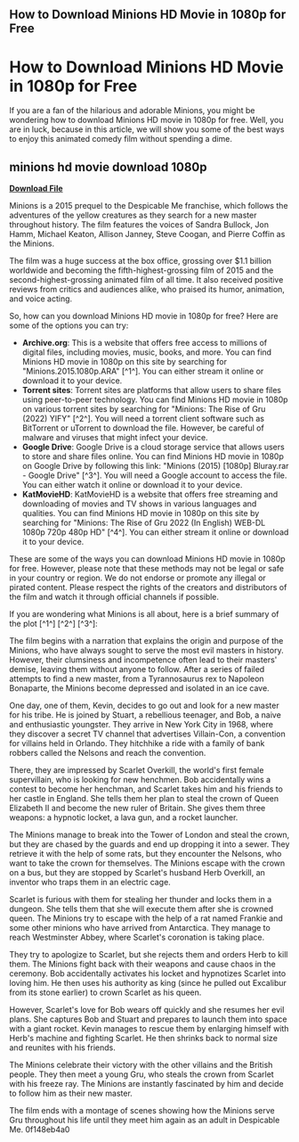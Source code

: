 ## How to Download Minions HD Movie in 1080p for Free

  
# How to Download Minions HD Movie in 1080p for Free
 
If you are a fan of the hilarious and adorable Minions, you might be wondering how to download Minions HD movie in 1080p for free. Well, you are in luck, because in this article, we will show you some of the best ways to enjoy this animated comedy film without spending a dime.
 
## minions hd movie download 1080p


[**Download File**](https://www.google.com/url?q=https%3A%2F%2Furluss.com%2F2tKn4m&sa=D&sntz=1&usg=AOvVaw39U73BMEwpssyhTq1sCnQJ)

 
Minions is a 2015 prequel to the Despicable Me franchise, which follows the adventures of the yellow creatures as they search for a new master throughout history. The film features the voices of Sandra Bullock, Jon Hamm, Michael Keaton, Allison Janney, Steve Coogan, and Pierre Coffin as the Minions.
 
The film was a huge success at the box office, grossing over $1.1 billion worldwide and becoming the fifth-highest-grossing film of 2015 and the second-highest-grossing animated film of all time. It also received positive reviews from critics and audiences alike, who praised its humor, animation, and voice acting.
 
So, how can you download Minions HD movie in 1080p for free? Here are some of the options you can try:
 
- **Archive.org**: This is a website that offers free access to millions of digital files, including movies, music, books, and more. You can find Minions HD movie in 1080p on this site by searching for "Minions.2015.1080p.ARA" [^1^]. You can either stream it online or download it to your device.
- **Torrent sites**: Torrent sites are platforms that allow users to share files using peer-to-peer technology. You can find Minions HD movie in 1080p on various torrent sites by searching for "Minions: The Rise of Gru (2022) YIFY" [^2^]. You will need a torrent client software such as BitTorrent or uTorrent to download the file. However, be careful of malware and viruses that might infect your device.
- **Google Drive**: Google Drive is a cloud storage service that allows users to store and share files online. You can find Minions HD movie in 1080p on Google Drive by following this link: "Minions (2015) [1080p] Bluray.rar - Google Drive" [^3^]. You will need a Google account to access the file. You can either watch it online or download it to your device.
- **KatMovieHD**: KatMovieHD is a website that offers free streaming and downloading of movies and TV shows in various languages and qualities. You can find Minions HD movie in 1080p on this site by searching for "Minions: The Rise of Gru 2022 (In English) WEB-DL 1080p 720p 480p HD" [^4^]. You can either stream it online or download it to your device.

These are some of the ways you can download Minions HD movie in 1080p for free. However, please note that these methods may not be legal or safe in your country or region. We do not endorse or promote any illegal or pirated content. Please respect the rights of the creators and distributors of the film and watch it through official channels if possible.
  
If you are wondering what Minions is all about, here is a brief summary of the plot [^1^] [^2^] [^3^]:
 
The film begins with a narration that explains the origin and purpose of the Minions, who have always sought to serve the most evil masters in history. However, their clumsiness and incompetence often lead to their masters' demise, leaving them without anyone to follow. After a series of failed attempts to find a new master, from a Tyrannosaurus rex to Napoleon Bonaparte, the Minions become depressed and isolated in an ice cave.
 
One day, one of them, Kevin, decides to go out and look for a new master for his tribe. He is joined by Stuart, a rebellious teenager, and Bob, a naive and enthusiastic youngster. They arrive in New York City in 1968, where they discover a secret TV channel that advertises Villain-Con, a convention for villains held in Orlando. They hitchhike a ride with a family of bank robbers called the Nelsons and reach the convention.
 
There, they are impressed by Scarlet Overkill, the world's first female supervillain, who is looking for new henchmen. Bob accidentally wins a contest to become her henchman, and Scarlet takes him and his friends to her castle in England. She tells them her plan to steal the crown of Queen Elizabeth II and become the new ruler of Britain. She gives them three weapons: a hypnotic locket, a lava gun, and a rocket launcher.
 
The Minions manage to break into the Tower of London and steal the crown, but they are chased by the guards and end up dropping it into a sewer. They retrieve it with the help of some rats, but they encounter the Nelsons, who want to take the crown for themselves. The Minions escape with the crown on a bus, but they are stopped by Scarlet's husband Herb Overkill, an inventor who traps them in an electric cage.
 
Scarlet is furious with them for stealing her thunder and locks them in a dungeon. She tells them that she will execute them after she is crowned queen. The Minions try to escape with the help of a rat named Frankie and some other minions who have arrived from Antarctica. They manage to reach Westminster Abbey, where Scarlet's coronation is taking place.
 
They try to apologize to Scarlet, but she rejects them and orders Herb to kill them. The Minions fight back with their weapons and cause chaos in the ceremony. Bob accidentally activates his locket and hypnotizes Scarlet into loving him. He then uses his authority as king (since he pulled out Excalibur from its stone earlier) to crown Scarlet as his queen.
 
However, Scarlet's love for Bob wears off quickly and she resumes her evil plans. She captures Bob and Stuart and prepares to launch them into space with a giant rocket. Kevin manages to rescue them by enlarging himself with Herb's machine and fighting Scarlet. He then shrinks back to normal size and reunites with his friends.
 
The Minions celebrate their victory with the other villains and the British people. They then meet a young Gru, who steals the crown from Scarlet with his freeze ray. The Minions are instantly fascinated by him and decide to follow him as their new master.
 
The film ends with a montage of scenes showing how the Minions serve Gru throughout his life until they meet him again as an adult in Despicable Me.
 0f148eb4a0
